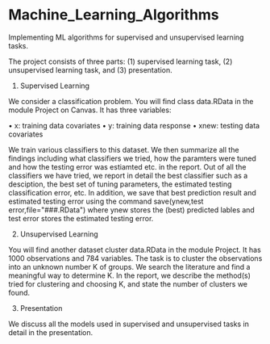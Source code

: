 # Machine_Learning_Algorithms
Implementing ML algorithms for supervised and unsupervised learning tasks.

The project consists of three parts: (1) supervised learning task, (2) unsupervised learning task, and (3) presentation.


1. Supervised Learning

We consider a classification problem. You will find class data.RData in the module Project on Canvas. It has three variables:

• x: training data covariates 
• y: training data response
• xnew: testing data covariates

We train various classifiers to this dataset. We then summarize all the findings including what classifiers we tried, 
how the paramters were tuned and how the testing error was estiamted etc. in the report. Out of all the classifiers we have 
tried, we report in detail the best classifier such as a desciption, the best set of tuning parameters, the estimated 
testing classification error, etc. 
In addition, we save that best prediction result and estimated testing error using the command
save(ynew,test error,file="###.RData")
where ynew stores the (best) predicted lables and test error stores the estimated testing error. 

2. Unsupervised Learning

You will find another dataset cluster data.RData in the module Project. It has 1000 observations and 784 variables. 
The task is to cluster the observations into an unknown number K of groups. We search the literature and find a meaningful
way to determine K. In the report, we describe the method(s) tried for clustering and choosing K, and state the number of 
clusters we found. 

3. Presentation 

We discuss all the models used in supervised and unsupervised tasks in detail in the presentation.

